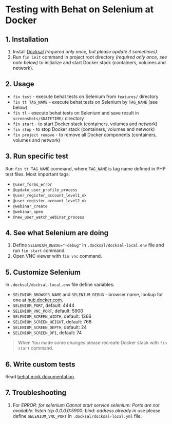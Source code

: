 # Testing with Behat on Selenium at Docker

## 1. Installation

1. Install [Docksal](https://docksal.io) *(required only once, but please update it sometimes)*.
2. Run `fin init` command in project root directory *(required only once, see note below)* to initialize and start Docker stack (containers, volumes and network).



## 2. Usage

- `fin test` - execute behat tests on Selenium from `features/` directory
- `fin tt TAG_NAME` - execute behat tests on Selenium by `TAG_NAME` (see below)
- `fin tl` - execute behat tests on Selenium and save result in `screenshots/$DATETIME/` directory
- `fin start` - to start Docker stack (containers, volumes and network)
- `fin stop` - to stop Docker stack (containers, volumes and network)
- `fin project remove` - to remove all Docker components (containers, volumes and network)


## 3. Run specific test

Run `fin tt TAG_NAME` command, where `TAG_NAME` is tag name defined in PHP test files.
Most important tags:
- `@user_forms_error`
- `@update_user_profile_process`
- `@user_register_account_level1_ok`
- `@user_register_account_level2_ok`
- `@webinar_create`
- `@webinar_open`
- `@new_user_watch_webinar_process`


## 4. See what Selenium are doing

1. Define `SELENIUM_DEBUG="-debug"` in `.docksal/docksal-local.env` file and run `fin start` command.
2. Open VNC viewer with `fin vnc` command.


## 5. Customize Selenium

In `.docksal/docksal-local.env` file define variables: 
- `SELENIUM_BROWSER_NAME` and `SELENIUM_DEBUG` - browser name, lookup for one at [hub.docker.com](https://hub.docker.com/search?q=selenium%2Fstandalone-&type=image).
- `SELENIUM_PORT`, default: 4444
- `SELENIUM_VNC_PORT`, default: 5900
- `SELENIUM_SCREEN_WIDTH`, default: 1366
- `SELENIUM_SCREEN_HEIGHT`, default: 768
- `SELENIUM_SCREEN_DEPTH`, default: 24
- `SELENIUM_SCREEN_DPI`, default: 74

> When You made some changes please recreate Docker stack with `fin start` command.


## 6. Write custom tests

Read [behat mink documentation](https://docs.behat.org/en/v2.5/cookbook/behat_and_mink.html).


## 7. Troubleshooting

1. For *ERROR: for selenium  Cannot start service selenium: Ports are not available: listen tcp 0.0.0.0:5900: bind: address already in use* please define `SELENIUM_VNC_PORT` in `.docksal/docksal-local.yml` file.
